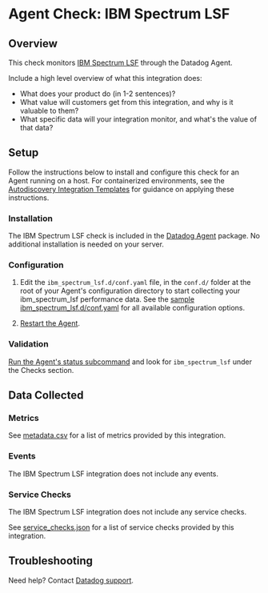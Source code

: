# Agent Check: IBM Spectrum LSF

## Overview

This check monitors [IBM Spectrum LSF][1] through the Datadog Agent. 

Include a high level overview of what this integration does:
- What does your product do (in 1-2 sentences)?
- What value will customers get from this integration, and why is it valuable to them?
- What specific data will your integration monitor, and what's the value of that data?

## Setup

Follow the instructions below to install and configure this check for an Agent running on a host. For containerized environments, see the [Autodiscovery Integration Templates][3] for guidance on applying these instructions.

### Installation

The IBM Spectrum LSF check is included in the [Datadog Agent][2] package.
No additional installation is needed on your server.

### Configuration

1. Edit the `ibm_spectrum_lsf.d/conf.yaml` file, in the `conf.d/` folder at the root of your Agent's configuration directory to start collecting your ibm_spectrum_lsf performance data. See the [sample ibm_spectrum_lsf.d/conf.yaml][4] for all available configuration options.

2. [Restart the Agent][5].

### Validation

[Run the Agent's status subcommand][6] and look for `ibm_spectrum_lsf` under the Checks section.

## Data Collected

### Metrics

See [metadata.csv][7] for a list of metrics provided by this integration.

### Events

The IBM Spectrum LSF integration does not include any events.

### Service Checks

The IBM Spectrum LSF integration does not include any service checks.

See [service_checks.json][8] for a list of service checks provided by this integration.

## Troubleshooting

Need help? Contact [Datadog support][9].


[1]: **LINK_TO_INTEGRATION_SITE**
[2]: https://app.datadoghq.com/account/settings/agent/latest
[3]: https://docs.datadoghq.com/containers/kubernetes/integrations/
[4]: https://github.com/DataDog/integrations-core/blob/master/ibm_spectrum_lsf/datadog_checks/ibm_spectrum_lsf/data/conf.yaml.example
[5]: https://docs.datadoghq.com/agent/configuration/agent-commands/#start-stop-and-restart-the-agent
[6]: https://docs.datadoghq.com/agent/configuration/agent-commands/#agent-status-and-information
[7]: https://github.com/DataDog/integrations-core/blob/master/ibm_spectrum_lsf/metadata.csv
[8]: https://github.com/DataDog/integrations-core/blob/master/ibm_spectrum_lsf/assets/service_checks.json
[9]: https://docs.datadoghq.com/help/
